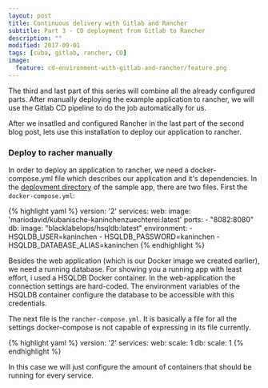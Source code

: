 ```yaml
---
layout: post
title: Continuous delivery with Gitlab and Rancher
subtitle: Part 3 - CD deployment from Gitlab to Rancher
description: ""
modified: 2017-09-01
tags: [cuba, gitlab, rancher, CD]
image:
  feature: cd-environment-with-gitlab-and-rancher/feature.png
---
```


The third and last part of this series will combine all the already configured parts. After manually deploying the example application to rancher, we will use the Gitlab CD pipeline to do the job automatically for us.

<!-- more -->

After we insatlled and configured Rancher in the last part of the second blog post, lets use this installation to deploy our application to rancher.

### Deploy to racher manually

In order to deploy an application to rancher, we need a docker-compose.yml file which describes our application and it's dependencies. In the [deployment directory](https://github.com/mariodavid/kubanische-kaninchenzuechterei/tree/master/deployment) of the sample app, there are two files. First the <code>docker-compose.yml</code>:

{% highlight yaml %}
version: '2'
services:
  web:
    image: 'mariodavid/kubanische-kaninchenzuechterei:latest'
    ports:
     - "8082:8080"
  db:
    image: "blacklabelops/hsqldb:latest"
    environment:
      - HSQLDB_USER=kaninchen
      - HSQLDB_PASSWORD=kaninchen
      - HSQLDB_DATABASE_ALIAS=kaninchen
{% endhighlight %}

Besides the web application (which is our Docker image we created earlier), we need a running database. For showing you a running app with least effort, i used a HSQLDB Docker container. In the web-application the connection settings are hard-coded. The environment variables of the HSQLDB container configure the database to be accessible with this credentials.

The next file is the <code>rancher-compose.yml</code>. It is basically a file for all the settings docker-compose is not capable of expressing in its file currently.

{% highlight yaml %}
version: '2'
services:
  web:
    scale: 1
  db:
    scale: 1
{% endhighlight %}

In this case we will just configure the amount of containers that should be running for every service.
